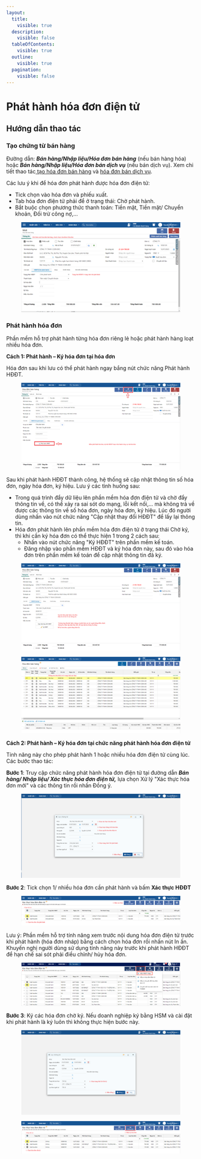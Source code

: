 ```yaml
---
layout:
  title:
    visible: true
  description:
    visible: false
  tableOfContents:
    visible: true
  outline:
    visible: true
  pagination:
    visible: false
---
```


# Phát hành hóa đơn điện tử

## Hướng dẫn thao tác

### Tạo chứng từ bán hàng

Đường dẫn: _**Bán hàng/Nhập liệu/Hóa đơn bán hàng**_ (nếu bán hàng hóa) hoặc _**Bán hàng/Nhập liệu/Hóa đơn bán dịch vụ**_ (nếu bán dịch vụ). Xem chi tiết thao tác[ tạo hóa đơn bán hàng](../ban-hang/ban-hang-hoa-thanh-pham/ban-hang-xuat-khau.md) và [hóa đơn bán dịch vụ](../ban-hang/ban-dich-vu/ban-dich-vu-ghi-nhan-cong-no.md).

Các lưu ý khi để hóa đơn phát hành được hóa đơn điện tử:

* Tick chọn vào hóa đơn và phiếu xuất.
* Tab hóa đơn điện tử phải để ở trạng thái: Chờ phát hành.
* Bắt buộc chọn phương thức thanh toán: Tiền mặt, Tiền mặt/ Chuyển khoản, Đối trừ công nợ,...

<figure><img src="../.gitbook/assets/Hóa đơn bán hàng 1.png" alt=""><figcaption></figcaption></figure>

### Phát hành hóa đơn

Phần mềm hỗ trợ phát hành từng hóa đơn riêng lẻ hoặc phát hành hàng loạt nhiều hóa đơn.

**Cách 1: Phát hành – Ký hóa đơn tại hóa đơn**

Hóa đơn sau khi lưu có thể phát hành ngay bắng nút chức năng Phát hành HĐĐT.

<figure><img src="../.gitbook/assets/phát hành hóa đơn 1.png" alt=""><figcaption></figcaption></figure>

Sau khi phát hành HĐĐT thành công, hệ thống sẽ cập nhật thông tin số hóa đơn, ngày hóa đơn, ký hiệu. Lưu ý các tình huống sau:

* Trong quá trình đẩy dữ liệu lên phần mềm hóa đơn điện tử và chờ đẩy thông tin về, có thể xảy ra sai sót do mạng, lỗi kết nối,... mà không trả về được các thông tin về số hóa đơn, ngày hóa đơn, ký hiệu. Lúc đó người dùng nhấn vào nút chức năng "Cập nhật thay đổi HĐĐT" để lấy lại thông tin.
* Hóa đơn phát hành lên phần mềm hóa đơn điện tử ở trạng thái Chờ ký, thì khi cần ký hóa đơn có thể thực hiện 1 trong 2 cách sau:
  * Nhấn vào nút chức năng "Ký HĐĐT" trên phần mềm kế toán.
  * Đăng nhập vào phần mềm HĐĐT và ký hóa đơn này, sau đó vào hóa đơn trên phần mềm kế toán để cập nhật thông tin đã ký.

<figure><img src="../.gitbook/assets/phát hành hóa đơn 2 (1).png" alt=""><figcaption></figcaption></figure>

<figure><img src="../.gitbook/assets/phát hành hóa đơn 3 (1).png" alt=""><figcaption></figcaption></figure>

**Cách 2: Phát hành – Ký hóa đơn tại chức năng phát hành hóa đơn điện tử**

Tính năng này cho phép phát hành 1 hoặc nhiều hóa đơn điện tử cùng lúc. Các bước thao tác:

**Bước 1**: Truy cập chức năng phát hành hóa đơn điện tử tại đường dẫn _**Bán hàng/ Nhập liệu/ Xác thực hóa đơn điện tử,**_ lựa chọn Xử lý "Xác thực hóa đơn mới" và các thông tin rồi nhấn Đồng ý.

<figure><img src="../.gitbook/assets/phát hành hóa đơn 4.png" alt=""><figcaption></figcaption></figure>

**Bước 2**: Tick chọn 1/ nhiều hóa đơn cần phát hành và bấm **Xác thực HĐĐT**

<figure><img src="../.gitbook/assets/phát hành hóa đơn 5.png" alt=""><figcaption></figcaption></figure>

Lưu ý: Phần mềm hỗ trợ tính năng xem trước nội dung hóa đơn điện tử trước khi phát hành (hóa đơn nháp) bằng cách chọn hóa đơn rồi nhấn nút In ấn. Khuyến nghị người dùng sử dụng tính năng này trước khi phát hành HĐĐT để hạn chế sai sót phải điều chỉnh/ hủy hóa đơn.

<figure><img src="../.gitbook/assets/image (155).png" alt=""><figcaption></figcaption></figure>

**Bước 3**: Ký các hóa đơn chờ ký. Nếu doanh nghiệp ký bằng HSM và cài đặt khi phát hành là ký luôn thì không thực hiện bước này.

<figure><img src="../.gitbook/assets/phát hành hóa đơn 6 (1).png" alt=""><figcaption></figcaption></figure>

<figure><img src="../.gitbook/assets/phát hành hóa đơn 7.png" alt=""><figcaption></figcaption></figure>
